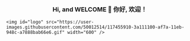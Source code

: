 
<h3 align="center">Hi, and WELCOME 👋 你好, 欢迎！</h3>

<p align="center">
  
    <img id="logo" src="https://user-images.githubusercontent.com/50012514/117455910-3a111100-af7a-11eb-948c-a7888bab66e6.gif" width="600" />

</p>


<!--
**WatermelonXIGUAGUA/WatermelonXIGUAGUA** is a ✨ _special_ ✨ repository because its `README.md` (this file) appears on your GitHub profile.

Here are some ideas to get you started:

- 🔭 I’m currently working on ...
- 🌱 I’m currently learning ...
- 👯 I’m looking to collaborate on ...
- 🤔 I’m looking for help with ...
- 💬 Ask me about ...
- 📫 How to reach me: ...
- 😄 Pronouns: ...
- ⚡ Fun fact: ...
-->
